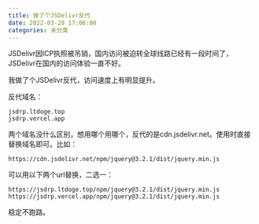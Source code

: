 ```yaml
---
title: 做了个JSDelivr反代
date: 2022-03-28 17:06:00
categories: 未分类
---
```


JSDelivr因ICP执照被吊销，国内访问被迫转全球线路已经有一段时间了，JSDelivr在国内的访问体验一直不好。

我做了个JSDelivr反代，访问速度上有明显提升。

反代域名：

```text
jsdrp.ltdoge.top
jsdrp.vercel.app
```

两个域名没什么区别，想用哪个用哪个，反代的是cdn.jsdelivr.net。使用时直接替换域名即可。比如：

```text
https://cdn.jsdelivr.net/npm/jquery@3.2.1/dist/jquery.min.js
```

可以用以下两个url替换，二选一：

```text
https://jsdrp.ltdoge.top/npm/jquery@3.2.1/dist/jquery.min.js
https://jsdrp.vercel.app/npm/jquery@3.2.1/dist/jquery.min.js
```

稳定不跑路。